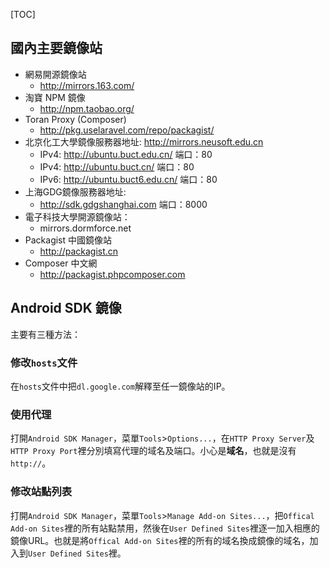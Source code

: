 [TOC]


## 國內主要鏡像站

- 網易開源鏡像站
  - http://mirrors.163.com/
- 淘寶 NPM 鏡像
  - http://npm.taobao.org/
- Toran Proxy (Composer)
  - http://pkg.uselaravel.com/repo/packagist/
- 北京化工大學鏡像服務器地址: http://mirrors.neusoft.edu.cn
  - IPv4: http://ubuntu.buct.edu.cn/ 端口：80
  - IPv4: http://ubuntu.buct.cn/ 端口：80
  - IPv6: http://ubuntu.buct6.edu.cn/ 端口：80
- 上海GDG鏡像服務器地址:
  - http://sdk.gdgshanghai.com 端口：8000
- 電子科技大學開源鏡像站：
  - mirrors.dormforce.net
- Packagist 中國鏡像站
  - http://packagist.cn
- Composer 中文網
  - http://packagist.phpcomposer.com


## Android SDK 鏡像

主要有三種方法：

### 修改`hosts`文件

在`hosts`文件中把`dl.google.com`解釋至任一鏡像站的IP。

### 使用代理

打開`Android SDK Manager`，菜單`Tools`>`Options...`，在`HTTP Proxy Server`及`HTTP Proxy Port`裡分別填寫代理的域名及端口。小心是**域名**，也就是沒有`http://`。

### 修改站點列表

打開`Android SDK Manager`，菜單`Tools`>`Manage Add-on Sites...`，把`Offical Add-on Sites`裡的所有站點禁用，然後在`User Defined Sites`裡逐一加入相應的鏡像URL。也就是將`Offical Add-on Sites`裡的所有的域名換成鏡像的域名，加入到`User Defined Sites`裡。
